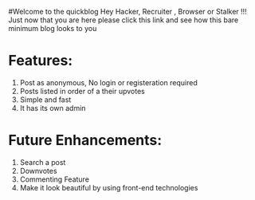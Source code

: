 #Welcome to the quickblog
Hey Hacker, Recruiter , Browser or Stalker !!! Just now that you are here please
click this link and see how this bare minimum blog looks to you

# Features:
1. Post as anonymous, No login or registeration required
2. Posts listed in order of a their upvotes
3. Simple and fast
4. It has its own admin

# Future Enhancements:
1. Search a post
2. Downvotes
3. Commenting Feature
4. Make it look beautiful by using front-end technologies

